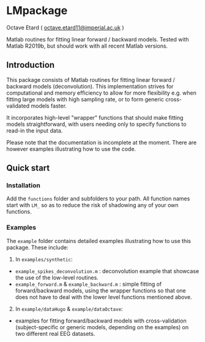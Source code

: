 # LMpackage
Octave Etard ( octave.etard11@imperial.ac.uk )

Matlab routines for fitting linear forward / backward models. Tested with Matlab R2019b, but should work with all recent Matlab versions.


## Introduction
This package consists of Matlab routines for fitting linear forward / backward models (deconvolution). This implementation strives for computational and memory efficiency to allow for more flexibility e.g. when fitting large models with high sampling rate, or to form generic cross-validated models faster.

It incorporates high-level "wrapper" functions that should make fitting models straightforward, with users needing only to specify functions to read-in the input data.

Please note that the documentation is incomplete at the moment. There are however examples illustrating how to use the code.


## Quick start

### Installation
Add the `functions` folder and subfolders to your path. All function names start with `LM_` so as to reduce the risk of shadowing any of your own functions.

### Examples
The `example` folder contains detailed examples illustrating how to use this package. These include:

1. In `examples/synthetic`:

  - `example_spikes_deconvolution.m` : deconvolution example that showcase the use of the low-level routines.
  - `example_forward.m` & `example_backward.m` : simple fitting of forward/backward models, using the wrapper functions so that one does not have to deal with the lower level functions mentioned above.


2. In `example/dataHugo` & `example/dataOctave`:

  - examples for fitting forward/backward models with cross-validation (subject-specific or generic models, depending on the examples) on two different real EEG datasets.
